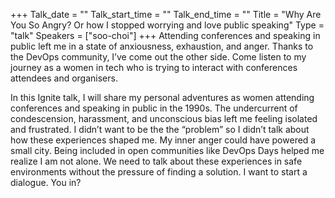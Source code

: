 +++
Talk_date = ""
Talk_start_time = ""
Talk_end_time = ""
Title = "Why Are You So Angry? Or how I stopped worrying and love public speaking"
Type = "talk"
Speakers = ["soo-choi"]
+++
Attending conferences and speaking in public left me in a state of anxiousness, exhaustion, and anger. Thanks to the DevOps community, I’ve come out the other side. Come listen to my journey as a women in tech who is trying to interact with conferences attendees and organisers.

In this Ignite talk, I will share my personal adventures as women attending conferences and speaking in public in the 1990s. The undercurrent of condescension, harassment, and unconscious bias left me feeling isolated and frustrated. I didn’t want to be the the “problem” so I didn’t talk about how these experiences shaped me. My inner anger could have powered a small city. Being included in open communities like DevOps Days helped me realize I am not alone. We need to talk about these experiences in safe environments without the pressure of finding a solution. I want to start a dialogue. You in?
